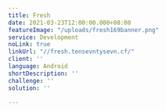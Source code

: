 ```yaml
---
title: Fresh
date: 2021-03-23T12:00:00.000+08:00
featureImage: "/uploads/fresh169banner.png"
service: Development
noLink: true
linkUrl: "//fresh.tensevntysevn.cf/"
client: ''
language: Android
shortDescription: ''
challenge: ''
solution: ''

---
```


